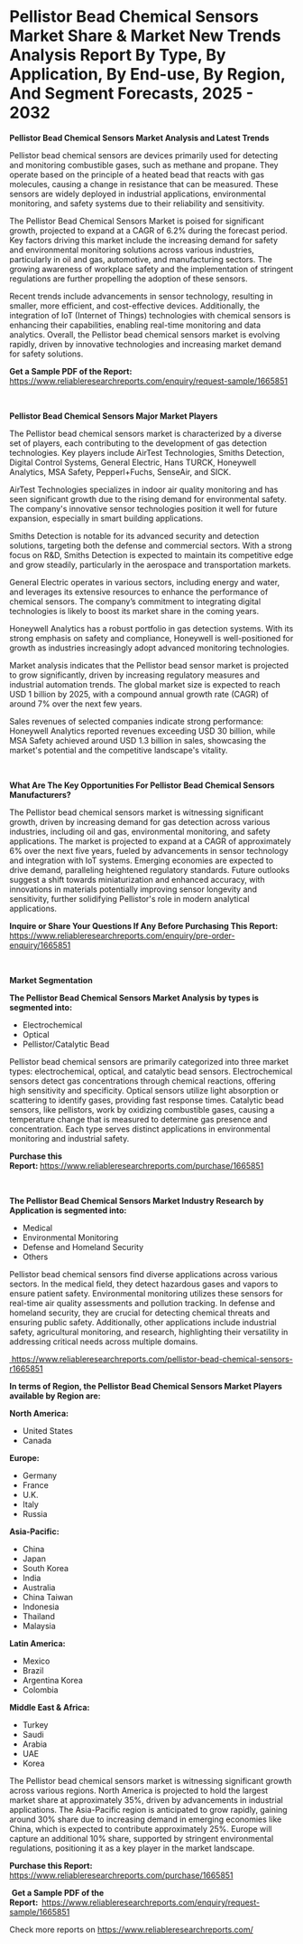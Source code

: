 <p><h1>Pellistor Bead Chemical Sensors Market Share & Market New Trends Analysis Report By Type, By Application, By End-use, By Region, And Segment Forecasts, 2025 - 2032</h1></p><p><strong>Pellistor Bead Chemical Sensors Market Analysis and Latest Trends</strong></p>
<p><p>Pellistor bead chemical sensors are devices primarily used for detecting and monitoring combustible gases, such as methane and propane. They operate based on the principle of a heated bead that reacts with gas molecules, causing a change in resistance that can be measured. These sensors are widely deployed in industrial applications, environmental monitoring, and safety systems due to their reliability and sensitivity.</p><p>The Pellistor Bead Chemical Sensors Market is poised for significant growth, projected to expand at a CAGR of 6.2% during the forecast period. Key factors driving this market include the increasing demand for safety and environmental monitoring solutions across various industries, particularly in oil and gas, automotive, and manufacturing sectors. The growing awareness of workplace safety and the implementation of stringent regulations are further propelling the adoption of these sensors.</p><p>Recent trends include advancements in sensor technology, resulting in smaller, more efficient, and cost-effective devices. Additionally, the integration of IoT (Internet of Things) technologies with chemical sensors is enhancing their capabilities, enabling real-time monitoring and data analytics. Overall, the Pellistor bead chemical sensors market is evolving rapidly, driven by innovative technologies and increasing market demand for safety solutions.</p></p>
<p><strong>Get a Sample PDF of the Report:&nbsp;</strong> <a href="https://www.reliableresearchreports.com/enquiry/request-sample/1665851?utm_campaign=2205&utm_medium=2&utm_source=Github&utm_content=ia&utm_term=12022025&utm_id=pellistor-bead-chemical-sensors">https://www.reliableresearchreports.com/enquiry/request-sample/1665851</a></p>
<p>&nbsp;</p>
<p><strong>Pellistor Bead Chemical Sensors Major Market Players</strong></p>
<p><p>The Pellistor bead chemical sensors market is characterized by a diverse set of players, each contributing to the development of gas detection technologies. Key players include AirTest Technologies, Smiths Detection, Digital Control Systems, General Electric, Hans TURCK, Honeywell Analytics, MSA Safety, Pepperl+Fuchs, SenseAir, and SICK.</p><p>AirTest Technologies specializes in indoor air quality monitoring and has seen significant growth due to the rising demand for environmental safety. The company's innovative sensor technologies position it well for future expansion, especially in smart building applications.</p><p>Smiths Detection is notable for its advanced security and detection solutions, targeting both the defense and commercial sectors. With a strong focus on R&D, Smiths Detection is expected to maintain its competitive edge and grow steadily, particularly in the aerospace and transportation markets.</p><p>General Electric operates in various sectors, including energy and water, and leverages its extensive resources to enhance the performance of chemical sensors. The company’s commitment to integrating digital technologies is likely to boost its market share in the coming years.</p><p>Honeywell Analytics has a robust portfolio in gas detection systems. With its strong emphasis on safety and compliance, Honeywell is well-positioned for growth as industries increasingly adopt advanced monitoring technologies.</p><p>Market analysis indicates that the Pellistor bead sensor market is projected to grow significantly, driven by increasing regulatory measures and industrial automation trends. The global market size is expected to reach USD 1 billion by 2025, with a compound annual growth rate (CAGR) of around 7% over the next few years.</p><p>Sales revenues of selected companies indicate strong performance: Honeywell Analytics reported revenues exceeding USD 30 billion, while MSA Safety achieved around USD 1.3 billion in sales, showcasing the market's potential and the competitive landscape's vitality.</p></p>
<p>&nbsp;</p>
<p><strong>What Are The Key Opportunities For Pellistor Bead Chemical Sensors Manufacturers?</strong></p>
<p><p>The Pellistor bead chemical sensors market is witnessing significant growth, driven by increasing demand for gas detection across various industries, including oil and gas, environmental monitoring, and safety applications. The market is projected to expand at a CAGR of approximately 6% over the next five years, fueled by advancements in sensor technology and integration with IoT systems. Emerging economies are expected to drive demand, paralleling heightened regulatory standards. Future outlooks suggest a shift towards miniaturization and enhanced accuracy, with innovations in materials potentially improving sensor longevity and sensitivity, further solidifying Pellistor's role in modern analytical applications.</p></p>
<p><strong>Inquire or Share Your Questions If Any Before Purchasing This Report:</strong> <a href="https://www.reliableresearchreports.com/enquiry/pre-order-enquiry/1665851?utm_campaign=2205&utm_medium=2&utm_source=Github&utm_content=ia&utm_term=12022025&utm_id=pellistor-bead-chemical-sensors">https://www.reliableresearchreports.com/enquiry/pre-order-enquiry/1665851</a></p>
<p>&nbsp;</p>
<p><strong>Market Segmentation</strong></p>
<p><strong>The Pellistor Bead Chemical Sensors Market Analysis by types is segmented into:</strong></p>
<p><ul><li>Electrochemical</li><li>Optical</li><li>Pellistor/Catalytic Bead</li></ul></p>
<p><p>Pellistor bead chemical sensors are primarily categorized into three market types: electrochemical, optical, and catalytic bead sensors. Electrochemical sensors detect gas concentrations through chemical reactions, offering high sensitivity and specificity. Optical sensors utilize light absorption or scattering to identify gases, providing fast response times. Catalytic bead sensors, like pellistors, work by oxidizing combustible gases, causing a temperature change that is measured to determine gas presence and concentration. Each type serves distinct applications in environmental monitoring and industrial safety.</p></p>
<p><strong>Purchase this Report:&nbsp;</strong><a href="https://www.reliableresearchreports.com/purchase/1665851?utm_campaign=2205&utm_medium=2&utm_source=Github&utm_content=ia&utm_term=12022025&utm_id=pellistor-bead-chemical-sensors">https://www.reliableresearchreports.com/purchase/1665851</a></p>
<p>&nbsp;</p>
<p><strong>The Pellistor Bead Chemical Sensors Market Industry Research by Application is segmented into:</strong></p>
<p><ul><li>Medical</li><li>Environmental Monitoring</li><li>Defense and Homeland Security</li><li>Others</li></ul></p>
<p><p>Pellistor bead chemical sensors find diverse applications across various sectors. In the medical field, they detect hazardous gases and vapors to ensure patient safety. Environmental monitoring utilizes these sensors for real-time air quality assessments and pollution tracking. In defense and homeland security, they are crucial for detecting chemical threats and ensuring public safety. Additionally, other applications include industrial safety, agricultural monitoring, and research, highlighting their versatility in addressing critical needs across multiple domains.</p></p>
<p><a href="https://www.reliableresearchreports.com/pellistor-bead-chemical-sensors-r1665851?utm_campaign=2205&utm_medium=2&utm_source=Github&utm_content=ia&utm_term=12022025&utm_id=pellistor-bead-chemical-sensors">&nbsp;https://www.reliableresearchreports.com/pellistor-bead-chemical-sensors-r1665851</a></p>
<p><strong>In terms of Region, the Pellistor Bead Chemical Sensors Market Players available by Region are:</strong></p>
<p>
    <p> <strong> North America: </strong>
        <ul>
            <li>United States</li>
            <li>Canada</li>
        </ul>
        </p> 
    <p> <strong> Europe: </strong>
        <ul>
            <li>Germany</li>
            <li>France</li>
            <li>U.K.</li>
            <li>Italy</li>
            <li>Russia</li>
        </ul>
        </p> 
    <p> <strong> Asia-Pacific: </strong>
        <ul>
            <li>China</li>
            <li>Japan</li>
            <li>South Korea</li>
            <li>India</li>
            <li>Australia</li>
            <li>China Taiwan</li>
            <li>Indonesia</li>
            <li>Thailand</li>
            <li>Malaysia</li>
        </ul>
        </p> 
    <p> <strong> Latin America: </strong>
        <ul>
            <li>Mexico</li>
            <li>Brazil</li>
            <li>Argentina Korea</li>
            <li>Colombia</li>
        </ul>
        </p> 
    <p> <strong> Middle East & Africa: </strong>
        <ul>
            <li>Turkey</li>
            <li>Saudi</li>
            <li>Arabia</li>
            <li>UAE</li>
            <li>Korea</li>
        </ul>
    </p>
    </p>
<p><p>The Pellistor bead chemical sensors market is witnessing significant growth across various regions. North America is projected to hold the largest market share at approximately 35%, driven by advancements in industrial applications. The Asia-Pacific region is anticipated to grow rapidly, gaining around 30% share due to increasing demand in emerging economies like China, which is expected to contribute approximately 25%. Europe will capture an additional 10% share, supported by stringent environmental regulations, positioning it as a key player in the market landscape.</p></p>
<p><strong>Purchase this Report: </strong><a href="https://www.reliableresearchreports.com/purchase/1665851?utm_campaign=2205&utm_medium=2&utm_source=Github&utm_content=ia&utm_term=12022025&utm_id=pellistor-bead-chemical-sensors">https://www.reliableresearchreports.com/purchase/1665851</a></p>
<p>&nbsp;<strong>Get a Sample PDF of the Report:&nbsp;&nbsp;</strong><a href="https://www.reliableresearchreports.com/enquiry/request-sample/1665851?utm_campaign=2205&utm_medium=2&utm_source=Github&utm_content=ia&utm_term=12022025&utm_id=pellistor-bead-chemical-sensors">https://www.reliableresearchreports.com/enquiry/request-sample/1665851</a></p>
<p><strong></strong></p>
<p>Check more reports on <a href="https://www.reliableresearchreports.com/?utm_campaign=2205&utm_medium=2&utm_source=Github&utm_content=ia&utm_term=12022025&utm_id=pellistor-bead-chemical-sensors">https://www.reliableresearchreports.com/</a></p>
